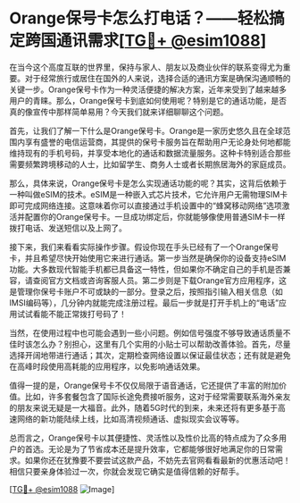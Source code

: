 # Orange保号卡怎么打电话？——轻松搞定跨国通讯需求[[TG💪+ @esim1088](https://t.me/s/esim1088)]

在当今这个高度互联的世界里，保持与家人、朋友以及商业伙伴的联系变得尤为重要。对于经常旅行或居住在国外的人来说，选择合适的通讯方案是确保沟通顺畅的关键一步。Orange保号卡作为一种灵活便捷的解决方案，近年来受到了越来越多用户的青睐。那么，Orange保号卡到底如何使用呢？特别是它的通话功能，是否真的像宣传中那样简单易用？今天我们就来详细聊聊这个问题。

首先，让我们了解一下什么是Orange保号卡。Orange是一家历史悠久且在全球范围内享有盛誉的电信运营商，其提供的保号卡服务旨在帮助用户无论身处何地都能维持现有的手机号码，并享受本地化的通话和数据流量服务。这种卡特别适合那些需要频繁跨境移动的人士，比如留学生、商务人士或者长期旅居海外的家庭成员。

那么，具体来说，Orange保号卡是怎么实现通话功能的呢？其实，这背后依赖于一种叫做eSIM的技术。eSIM是一种嵌入式芯片技术，它允许用户无需物理SIM卡即可完成网络连接。这意味着你可以直接通过手机设置中的“蜂窝移动网络”选项激活并配置你的Orange保号卡。一旦成功绑定后，你就能够像使用普通SIM卡一样拨打电话、发送短信以及上网了。

接下来，我们来看看实际操作步骤。假设你现在手头已经有了一个Orange保号卡，并且希望尽快开始使用它来进行通话。第一步当然是确保你的设备支持eSIM功能。大多数现代智能手机都已具备这一特性，但如果你不确定自己的手机是否兼容，请查阅官方文档或咨询客服人员。第二步则是下载Orange官方应用程序，这是管理你保号卡账户不可或缺的一部分。登录之后，按照指引输入相关信息（如IMSI编码等），几分钟内就能完成注册过程。最后一步就是打开手机上的“电话”应用试试看能不能正常拨打号码了！

当然，在使用过程中也可能会遇到一些小问题。例如信号强度不够导致通话质量不佳时该怎么办？别担心，这里有几个实用的小贴士可以帮助改善体验。首先，尽量选择开阔地带进行通话；其次，定期检查网络设置以保证最佳状态；还有就是避免在高峰时段使用高耗能的应用程序，以免影响通话效果。

值得一提的是，Orange保号卡不仅仅局限于语音通话，它还提供了丰富的附加价值。比如，许多套餐包含了国际长途免费接听服务，这对于经常需要联系海外亲友的朋友来说无疑是一大福音。此外，随着5G时代的到来，未来还将有更多基于高速网络的新功能陆续上线，比如高清视频通话、虚拟现实会议等等。

总而言之，Orange保号卡以其便捷性、灵活性以及性价比高的特点成为了众多用户的首选。无论是为了节省成本还是提升效率，它都能够很好地满足你的日常需求。如果你还在犹豫要不要尝试这款产品，不妨先去官网看看最新的优惠活动吧！相信只要亲身体验过一次，你就会发现它确实是值得信赖的好帮手。

[[TG💪+ @esim1088](https://t.me/s/esim1088) ![Image](https://i.postimg.cc/4NQfJmqS/Snipaste-2025-05-13-00-14-12.png)]